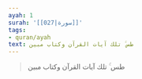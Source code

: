 ```yaml
---
ayah: 1
surah: '[[027|سورة]]'
tags:
- quran/ayah
text: طس ۚ تلك آيات القرآن وكتاب مبين
---
```

> طس ۚ تلك آيات القرآن وكتاب مبين
